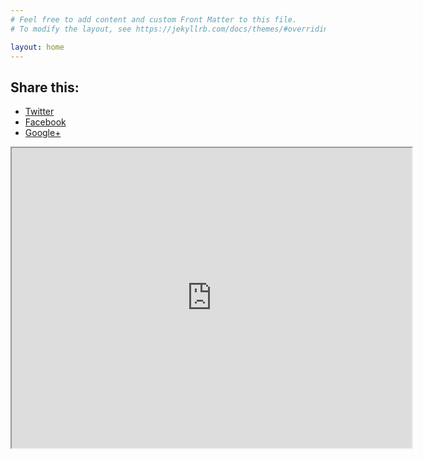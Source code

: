 ```yaml
---
# Feel free to add content and custom Front Matter to this file.
# To modify the layout, see https://jekyllrb.com/docs/themes/#overriding-theme-defaults

layout: home
---										  
```


<aside class="social-share">
    <h2>Share this:</h2>
    <ul>
        <li class="twitter"><a href="https://twitter.com/intent/tweet?url={{ site.url }}{{ page.url }}{% if page.description %}&text={{ page.description | url_escape }}{% else %}{{ page.title | url_escape }}{% endif %}{% if site.twitter %}&via={{ site.twitter }}{% endif %}" title="Share on Twitter">Twitter</a></li>
        <li class="facebook"><a href="https://www.facebook.com/sharer/sharer.php?u={{ site.url }}{{ page.url }}{% if page.description %}&t={{ page.description | url_escape }}{% else %}{{ page.title | url_escape }}{% endif %}" title="Share on Facebook">Facebook</a></li>
        <li class="instagram"><a href="https://www.instagram.com/travelinginwjapan/={{ site.url }}{{ page.url }}" title="Share on Google Plus">Google+</a></li>
    </ul>
</aside>

<iframe src="https://www.google.com/maps/d/u/0/embed?mid=1rMVt1bc2Xd8mjDe3hJpEtVabljleHwMF" width="640" height="480"></iframe>
